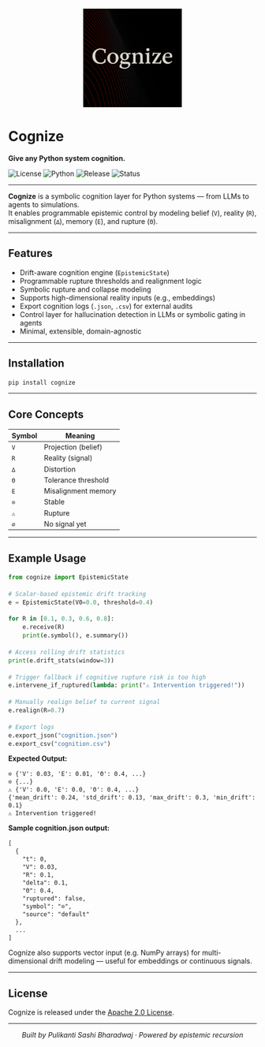 
<p align="center">
  <img src="logo.png" alt="Cognize Logo" width="200"/>
</p>

# Cognize

**Give any Python system cognition.**

![License](https://img.shields.io/badge/license-Apache%202.0-blue)
![Python](https://img.shields.io/badge/python-3.8+-blue)
![Release](https://img.shields.io/badge/version-v0.1.0-informational)
![Status](https://img.shields.io/badge/status-beta-orange)

---

**Cognize** is a symbolic cognition layer for Python systems — from LLMs to agents to simulations.  
It enables programmable epistemic control by modeling belief (`V`), reality (`R`), misalignment (`∆`), memory (`E`), and rupture (`Θ`).

---

## Features

- Drift-aware cognition engine (`EpistemicState`)
- Programmable rupture thresholds and realignment logic
- Symbolic rupture and collapse modeling
- Supports high-dimensional reality inputs (e.g., embeddings)
- Export cognition logs (`.json`, `.csv`) for external audits
- Control layer for hallucination detection in LLMs or symbolic gating in agents
- Minimal, extensible, domain-agnostic

---

## Installation

```bash
pip install cognize
```

---

## Core Concepts

| Symbol | Meaning                |
|--------|------------------------|
| `V`    | Projection (belief)    |
| `R`    | Reality (signal)       |
| `∆`    | Distortion             |
| `Θ`    | Tolerance threshold    |
| `E`    | Misalignment memory    |
| `⊙`    | Stable                 |
| `⚠`    | Rupture                |
| `∅`    | No signal yet          |

---

## Example Usage

```python
from cognize import EpistemicState

# Scalar-based epistemic drift tracking
e = EpistemicState(V0=0.0, threshold=0.4)

for R in [0.1, 0.3, 0.6, 0.8]:
    e.receive(R)
    print(e.symbol(), e.summary())

# Access rolling drift statistics
print(e.drift_stats(window=3))

# Trigger fallback if cognitive rupture risk is too high
e.intervene_if_ruptured(lambda: print("⚠ Intervention triggered!"))

# Manually realign belief to current signal
e.realign(R=0.7)

# Export logs
e.export_json("cognition.json")
e.export_csv("cognition.csv")


```

**Expected Output:**

```
⊙ {'V': 0.03, 'E': 0.01, 'Θ': 0.4, ...}
⊙ {...}
⚠ {'V': 0.0, 'E': 0.0, 'Θ': 0.4, ...}
{'mean_drift': 0.24, 'std_drift': 0.13, 'max_drift': 0.3, 'min_drift': 0.1}
⚠ Intervention triggered!

```

**Sample cognition.json output:**

```
[
  {
    "t": 0,
    "V": 0.03,
    "R": 0.1,
    "delta": 0.1,
    "Θ": 0.4,
    "ruptured": false,
    "symbol": "⊙",
    "source": "default"
  },
  ...
]

```

Cognize also supports vector input (e.g. NumPy arrays) for multi-dimensional drift modeling — useful for embeddings or continuous signals.

---

## License

Cognize is released under the [Apache 2.0 License](LICENSE).

---

<p align="center"> <em>Built by Pulikanti Sashi Bharadwaj · Powered by epistemic recursion</em> </p> 
